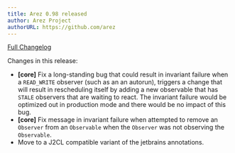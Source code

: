 ```yaml
---
title: Arez 0.98 released
author: Arez Project
authorURL: https://github.com/arez
---
```


[Full Changelog](https://github.com/arez/arez/compare/v0.97...v0.98)

Changes in this release:

* **\[core\]** Fix a long-standing bug that could result in invariant failure when a `READ_WRITE`
  observer (such as an an autorun), triggers a change that will result in rescheduling itself by
  adding a new observable that has `STALE` observers that are waiting to react. The invariant
  failure would be optimized out in production mode and there would be no impact of this bug.
* **\[core\]** Fix message in invariant failure when attempted to remove an `Observer` from
  an `Observable` when the `Observer` was not observing the `Observable`.
* Move to a J2CL compatible variant of the jetbrains annotations.
